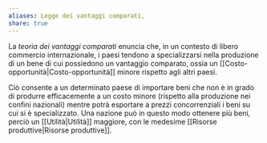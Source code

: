 ```yaml
---
aliases: Legge dei vantaggi comparati,
share: true
---
```

La *teoria dei vantaggi comparati* enuncia che, in un contesto di libero commercio internazionale, i paesi tendono a specializzarsi nella produzione di un bene di cui possiedono un vantaggio comparato, ossia un [[Costo-opportunità|Costo-opportunità]] minore rispetto agli altri paesi.

Ciò consente a un determinato paese di importare beni che non è in grado di produrre efficacemente a un costo minore (rispetto alla produzione nei confini nazionali) mentre potrà esportare a prezzi concorrenziali i beni su cui si è specializzato.
Una nazione può in questo modo ottenere più beni, perciò un [[Utilità|Utilità]] maggiore, con le medesime [[Risorse produttive|Risorse produttive]].